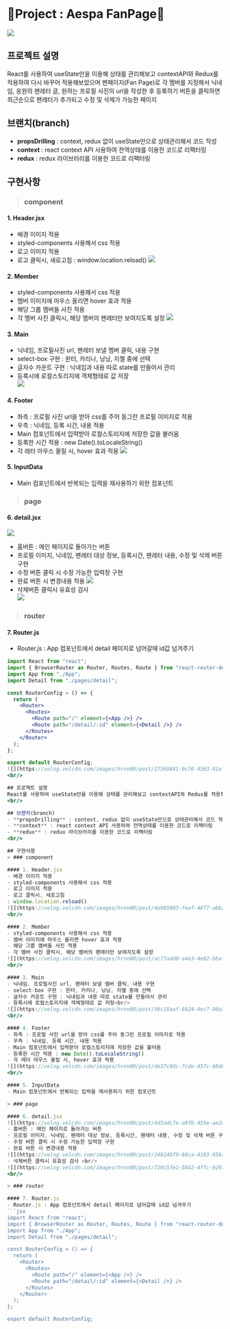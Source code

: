 # 💫Project : Aespa FanPage💫
![](https://velog.velcdn.com/images/hrnn00/post/27369841-9c76-4363-81ef-b08e92083471/image.png)
<br/>

## 프로젝트 설명
React를 사용하여 useState만을 이용해 상태를 관리해보고 contextAPI와 Redux를 적용하여 다시 바꾸어 적용해보았으며 팬페이지(Fan Page)로 각 멤버를 지정해서 닉네임, 응원의 팬레터 글, 원하는 프로필 사진의 url을 작성한 후 등록하기 버튼을 클릭하면 최근순으로 팬레터가 추가되고 수정 및 삭제가 가능한 페이지
<br/>

## 브랜치(branch)
- **propsDrilling** : context, redux 없이 useState만으로 상태관리해서 코드 작성
- **context** : react context API 사용하여 전역상태를 이용한 코드로 리팩터링
- **redux** : redux 라이브러리를 이용한 코드로 리팩터링
  <br/>

## 구현사항
> ### component

#### 1. Header.jsx

- 배경 이미지 적용
- styled-components 사용해서 css 적용
- 로고 이미지 적용
- 로고 클릭시, 새로고침
  : window.location.reload()
  ![](https://velog.velcdn.com/images/hrnn00/post/4e985003-feef-4877-abb2-372ad4d97569/image.png)
  <br/>

#### 2. Member

- styled-components 사용해서 css 적용
- 멤버 이미지에 마우스 올리면 hover 효과 적용
- 해당 그룹 멤버들 사진 적용
- 각 멤버 사진 클릭시, 해당 멤버의 팬레터만 보여지도록 설정
  ![](https://velog.velcdn.com/images/hrnn00/post/ac77add0-a4e3-4e82-bbaf-4010348b432b/image.png)
  <br/>

#### 3. Main

- 닉네임, 프로필사진 url, 팬레터 보낼 멤버 클릭, 내용 구현
- select-box 구현 : 윈터, 카리나, 닝닝, 지젤 중에 선택
- 글자수 카운트 구현 : 닉네임과 내용 따로 state를 만들어서 관리
- 등록시에 로컬스토리지에 객체형태로 값 저장<br/>
  ![](https://velog.velcdn.com/images/hrnn00/post/56c18aaf-6924-4ec7-80a3-749c853d2aba/image.png)
  <br/>

#### 4. Footer

- 좌측 : 프로필 사진 url을 받아 css를 주어 동그란 프로필 이미지로 적용
- 우측 : 닉네임, 등록 시간, 내용 적용
- Main 컴포넌트에서 입력받아 로컬스토리지에 저장한 값을 불러옴
- 등록한 시간 적용 : new Date().toLocaleString()
- 각 레터 마우스 올릴 시, hover 효과 적용
  ![](https://velog.velcdn.com/images/hrnn00/post/de37c0dc-7cde-457c-b8d0-f62efe367b55/image.png)
  <br/>

#### 5. InputData

- Main 컴포넌트에서 반복되는 입력을 재사용하기 위한 컴포넌트

> ### page

#### 6. detail.jsx

![](https://velog.velcdn.com/images/hrnn00/post/4d3adc7e-a0fb-455e-ae2d-4cfd4d994bca/image.png)

- 홈버튼 : 메인 페이지로 돌아가는 버튼
- 프로필 이미지, 닉네임, 팬레터 대상 정보, 등록시간, 팬레터 내용, 수정 및 삭제 버튼 구현
- 수정 버튼 클릭 시 수정 가능한 입력창 구현
- 완료 버튼 시 변경내용 적용
  ![](https://velog.velcdn.com/images/hrnn00/post/24824bf9-68ca-4183-85ba-9e27aecd0781/image.png)
- 삭제버튼 클릭시 유효성 검사 <br/>
  ![](https://velog.velcdn.com/images/hrnn00/post/720c5fe2-5842-4ffc-9297-36a074aa4da0/image.png)
  <br/>

> ### router

#### 7. Router.js

- Router.js : App 컴포넌트에서 detail 페이지로 넘어갈때 id값 넘겨주기

````jsx
import React from "react";
import { BrowserRouter as Router, Routes, Route } from "react-router-dom";
import App from "./App";
import Detail from "./pages/detail";

const RouterConfig = () => {
  return (
    <Router>
      <Routes>
        <Route path="/" element={<App />} />
        <Route path="/detail/:id" element={<Detail />} />
      </Routes>
    </Router>
  );
};

export default RouterConfig;
![](https://velog.velcdn.com/images/hrnn00/post/27369841-9c76-4363-81ef-b08e92083471/image.png)
<br/>

## 프로젝트 설명
React를 사용하여 useState만을 이용해 상태를 관리해보고 contextAPI와 Redux를 적용하여 다시 바꾸어 적용해보았으며 팬페이지(Fan Page)로 각 멤버를 지정해서 닉네임, 응원의 팬레터 글, 원하는 프로필 사진의 url을 작성한 후 등록하기 버튼을 클릭하면 최근순으로 팬레터가 추가되고 수정 및 삭제가 가능한 페이지
<br/>

## 브랜치(branch)
- **propsDrilling** : context, redux 없이 useState만으로 상태관리해서 코드 작성
- **context** : react context API 사용하여 전역상태를 이용한 코드로 리팩터링
- **redux** : redux 라이브러리를 이용한 코드로 리팩터링
<br/>

## 구현사항
> ### component

#### 1. Header.jsx
- 배경 이미지 적용
- styled-components 사용해서 css 적용
- 로고 이미지 적용
- 로고 클릭시, 새로고침
: window.location.reload()
![](https://velog.velcdn.com/images/hrnn00/post/4e985003-feef-4877-abb2-372ad4d97569/image.png)
<br/>

#### 2. Member
- styled-components 사용해서 css 적용
- 멤버 이미지에 마우스 올리면 hover 효과 적용
- 해당 그룹 멤버들 사진 적용
- 각 멤버 사진 클릭시, 해당 멤버의 팬레터만 보여지도록 설정
![](https://velog.velcdn.com/images/hrnn00/post/ac77add0-a4e3-4e82-bbaf-4010348b432b/image.png)
<br/>

#### 3. Main
- 닉네임, 프로필사진 url, 팬레터 보낼 멤버 클릭, 내용 구현
- select-box 구현 : 윈터, 카리나, 닝닝, 지젤 중에 선택
- 글자수 카운트 구현 : 닉네임과 내용 따로 state를 만들어서 관리
- 등록시에 로컬스토리지에 객체형태로 값 저장<br/>
![](https://velog.velcdn.com/images/hrnn00/post/56c18aaf-6924-4ec7-80a3-749c853d2aba/image.png)
<br/>

#### 4. Footer
- 좌측 : 프로필 사진 url을 받아 css를 주어 동그란 프로필 이미지로 적용
- 우측 : 닉네임, 등록 시간, 내용 적용
- Main 컴포넌트에서 입력받아 로컬스토리지에 저장한 값을 불러옴
- 등록한 시간 적용 : new Date().toLocaleString()
- 각 레터 마우스 올릴 시, hover 효과 적용
![](https://velog.velcdn.com/images/hrnn00/post/de37c0dc-7cde-457c-b8d0-f62efe367b55/image.png)
<br/>

#### 5. InputData
- Main 컴포넌트에서 반복되는 입력을 재사용하기 위한 컴포넌트

> ### page

#### 6. detail.jsx
![](https://velog.velcdn.com/images/hrnn00/post/4d3adc7e-a0fb-455e-ae2d-4cfd4d994bca/image.png)
- 홈버튼 : 메인 페이지로 돌아가는 버튼
- 프로필 이미지, 닉네임, 팬레터 대상 정보, 등록시간, 팬레터 내용, 수정 및 삭제 버튼 구현
- 수정 버튼 클릭 시 수정 가능한 입력창 구현
- 완료 버튼 시 변경내용 적용
![](https://velog.velcdn.com/images/hrnn00/post/24824bf9-68ca-4183-85ba-9e27aecd0781/image.png)
- 삭제버튼 클릭시 유효성 검사 <br/>
![](https://velog.velcdn.com/images/hrnn00/post/720c5fe2-5842-4ffc-9297-36a074aa4da0/image.png)
<br/>

> ### router

#### 7. Router.js
- Router.js : App 컴포넌트에서 detail 페이지로 넘어갈때 id값 넘겨주기
```jsx
import React from "react";
import { BrowserRouter as Router, Routes, Route } from "react-router-dom";
import App from "./App";
import Detail from "./pages/detail";

const RouterConfig = () => {
  return (
    <Router>
      <Routes>
        <Route path="/" element={<App />} />
        <Route path="/detail/:id" element={<Detail />} />
      </Routes>
    </Router>
  );
};

export default RouterConfig;

````
